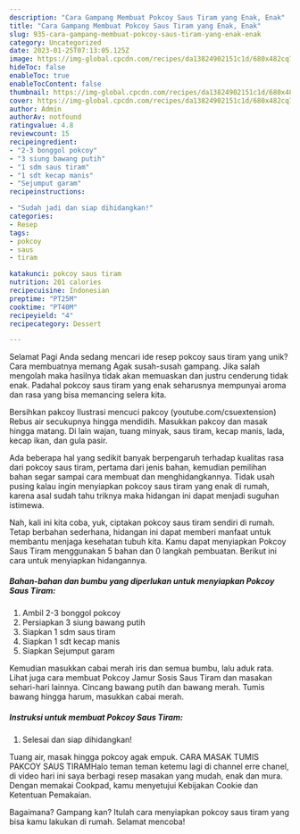 ```yaml
---
description: "Cara Gampang Membuat Pokcoy Saus Tiram yang Enak, Enak"
title: "Cara Gampang Membuat Pokcoy Saus Tiram yang Enak, Enak"
slug: 935-cara-gampang-membuat-pokcoy-saus-tiram-yang-enak-enak
category: Uncategorized
date: 2023-01-25T07:13:05.125Z
image: https://img-global.cpcdn.com/recipes/da13824902151c1d/680x482cq70/pokcoy-saus-tiram-foto-resep-utama.jpg
hideToc: false
enableToc: true
enableTocContent: false
thumbnail: https://img-global.cpcdn.com/recipes/da13824902151c1d/680x482cq70/pokcoy-saus-tiram-foto-resep-utama.jpg
cover: https://img-global.cpcdn.com/recipes/da13824902151c1d/680x482cq70/pokcoy-saus-tiram-foto-resep-utama.jpg
author: Admin
authorAv: notfound
ratingvalue: 4.8
reviewcount: 15
recipeingredient:
- "2-3 bonggol pokcoy"
- "3 siung bawang putih"
- "1 sdm saus tiram"
- "1 sdt kecap manis"
- "Sejumput garam"
recipeinstructions:

- "Sudah jadi dan siap dihidangkan!"
categories:
- Resep
tags:
- pokcoy
- saus
- tiram

katakunci: pokcoy saus tiram 
nutrition: 201 calories
recipecuisine: Indonesian
preptime: "PT25M"
cooktime: "PT40M"
recipeyield: "4"
recipecategory: Dessert

---
```



Selamat Pagi Anda sedang mencari ide resep pokcoy saus tiram yang unik? Cara membuatnya memang Agak susah-susah gampang. Jika salah mengolah maka hasilnya tidak akan memuaskan dan justru cenderung tidak enak. Padahal pokcoy saus tiram yang enak seharusnya mempunyai aroma dan rasa yang bisa memancing selera kita.


Bersihkan pakcoy Ilustrasi mencuci pakcoy (youtube.com/csuextension) Rebus air secukupnya hingga mendidih. Masukkan pakcoy dan masak hingga matang. Di lain wajan, tuang minyak, saus tiram, kecap manis, lada, kecap ikan, dan gula pasir.

Ada beberapa hal yang sedikit banyak berpengaruh terhadap kualitas rasa dari pokcoy saus tiram, pertama dari jenis bahan, kemudian pemilihan bahan segar sampai cara membuat dan menghidangkannya. Tidak usah pusing kalau ingin menyiapkan pokcoy saus tiram yang enak di rumah, karena asal sudah tahu triknya maka hidangan ini dapat menjadi suguhan istimewa.


Nah, kali ini kita coba, yuk, ciptakan pokcoy saus tiram sendiri di rumah. Tetap berbahan sederhana, hidangan ini dapat memberi manfaat untuk membantu menjaga kesehatan tubuh kita. Kamu dapat menyiapkan Pokcoy Saus Tiram menggunakan 5 bahan dan 0 langkah pembuatan. Berikut ini cara untuk menyiapkan hidangannya.

<!--inarticleads1-->

##### Bahan-bahan dan bumbu yang diperlukan untuk menyiapkan Pokcoy Saus Tiram:

1. Ambil 2-3 bonggol pokcoy
1. Persiapkan 3 siung bawang putih
1. Siapkan 1 sdm saus tiram
1. Siapkan 1 sdt kecap manis
1. Siapkan Sejumput garam


Kemudian masukkan cabai merah iris dan semua bumbu, lalu aduk rata. Lihat juga cara membuat Pokcoy Jamur Sosis Saus Tiram dan masakan sehari-hari lainnya. Cincang bawang putih dan bawang merah. Tumis bawang hingga harum, masukkan cabai merah. 

<!--inarticleads2-->

##### Instruksi untuk membuat Pokcoy Saus Tiram:


1. Selesai dan siap dihidangkan!

Tuang air, masak hingga pokcoy agak empuk. CARA MASAK TUMIS PAKCOY SAUS TIRAMHalo teman teman ketemu lagi di channel erre chanel, di video hari ini saya berbagi resep masakan yang mudah, enak dan mura. Dengan memakai Cookpad, kamu menyetujui Kebijakan Cookie dan Ketentuan Pemakaian. 

Bagaimana? Gampang kan? Itulah cara menyiapkan pokcoy saus tiram yang bisa kamu lakukan di rumah. Selamat mencoba!
